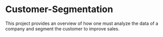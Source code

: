 # Customer-Segmentation
This project provides an overview of how one must analyze the data of a company and segment the customer to improve sales. 
